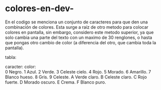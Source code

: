 # colores-en-dev-
En el codigo se menciona un conjunto de caracteres para que den una combinación de colores.
Esta surge a raíz de otro metodo para colocar colores en pantalla, sin embargo, considero este 
metodo superior, ya que solo cambia una parte del texto con un maximo de 30 renglones, o 
hasta que pongas otro cambio de color (a diferencia del otro, que cambia toda la pantalla).

tabla:

caracter:   color:   
     0        Negro.
     1        Azul.
     2        Verde.
     3        Celeste cielo.
     4        Rojo.
     5        Morado.
     6        Amarillo.
     7        Blanco hueso.
     8        Gris.
     9        Celeste.
     A        Verde claro.
     B        Celeste claro.
     C        Rojo fuerte.
     D        Morado oscuro.
     E        Crema.
     F        Blanco puro.
